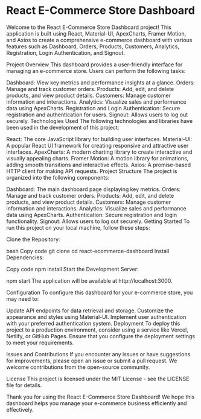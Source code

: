 # React E-Commerce Store Dashboard
Welcome to the React E-Commerce Store Dashboard project! This application is built using React, Material-UI, ApexCharts, Framer Motion, and Axios to create a comprehensive e-commerce dashboard with various features such as Dashboard, Orders, Products, Customers, Analytics, Registration, Login Authentication, and Signout.

Project Overview
This dashboard provides a user-friendly interface for managing an e-commerce store. Users can perform the following tasks:

Dashboard: View key metrics and performance insights at a glance.
Orders: Manage and track customer orders.
Products: Add, edit, and delete products, and view product details.
Customers: Manage customer information and interactions.
Analytics: Visualize sales and performance data using ApexCharts.
Registration and Login Authentication: Secure registration and authentication for users.
Signout: Allows users to log out securely.
Technologies Used
The following technologies and libraries have been used in the development of this project:

React: The core JavaScript library for building user interfaces.
Material-UI: A popular React UI framework for creating responsive and attractive user interfaces.
ApexCharts: A modern charting library to create interactive and visually appealing charts.
Framer Motion: A motion library for animations, adding smooth transitions and interactive effects.
Axios: A promise-based HTTP client for making API requests.
Project Structure
The project is organized into the following components:

Dashboard: The main dashboard page displaying key metrics.
Orders: Manage and track customer orders.
Products: Add, edit, and delete products, and view product details.
Customers: Manage customer information and interactions.
Analytics: Visualize sales and performance data using ApexCharts.
Authentication: Secure registration and login functionality.
Signout: Allows users to log out securely.
Getting Started
To run this project on your local machine, follow these steps:

Clone the Repository:

bash
Copy code
git clone <repository-url>
cd react-ecommerce-dashboard
Install Dependencies:

Copy code
npm install
Start the Development Server:


npm start
The application will be available at http://localhost:3000.

Configuration
To configure this dashboard for your e-commerce store, you may need to:

Update API endpoints for data retrieval and storage.
Customize the appearance and styles using Material-UI.
Implement user authentication with your preferred authentication system.
Deployment
To deploy this project to a production environment, consider using a service like Vercel, Netlify, or GitHub Pages. Ensure that you configure the deployment settings to meet your requirements.

Issues and Contributions
If you encounter any issues or have suggestions for improvements, please open an issue or submit a pull request. We welcome contributions from the open-source community.

License
This project is licensed under the MIT License - see the LICENSE file for details.

Thank you for using the React E-Commerce Store Dashboard! We hope this dashboard helps you manage your e-commerce business efficiently and effectively.

